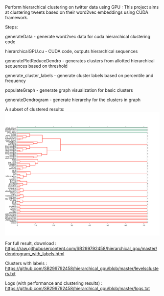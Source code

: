 Perform hierarchical clustering on twitter data using GPU : 
This project aims at clustering tweets based on their word2vec embeddings using CUDA framework.

Steps: 

generateData - generate word2vec data for cuda hierarchical clustering code

hierarchicalGPU.cu - CUDA code, outputs hierarchical sequences

generatePlotReduceDendro - generates clusters from allotted hierarchical sequences based on threshold

generate_cluster_labels - generate cluster labels based on percentile and frequency

populateGraph - generate graph visualization for basic clusters

generateDendrogram - generate hierarchy for the clusters in graph


A subset of clustered results:
![alt text](https://github.com/SB299792458/hierarchical_gpu/blob/master/newplot.png?raw=true)

For full result, download : https://raw.githubusercontent.com/SB299792458/hierarchical_gpu/master/dendrogram_with_labels.html

Clusters with labels : https://github.com/SB299792458/hierarchical_gpu/blob/master/levelsclusters.txt

Logs (with performance and clustering results) : https://github.com/SB299792458/hierarchical_gpu/blob/master/logs.txt
